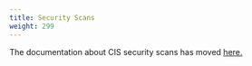 ```yaml
---
title: Security Scans
weight: 299
---
```


The documentation about CIS security scans has moved [here.](./cis-scans)
